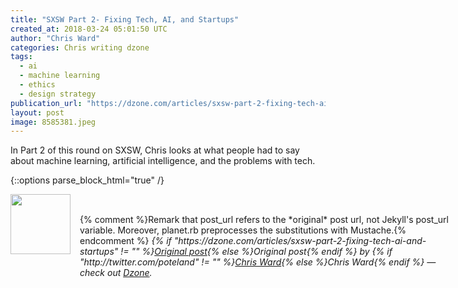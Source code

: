 ```yaml
---
title: "SXSW Part 2- Fixing Tech, AI, and Startups"
created_at: 2018-03-24 05:01:50 UTC
author: "Chris Ward"
categories: Chris writing dzone
tags: 
  - ai
  - machine learning
  - ethics
  - design strategy
publication_url: "https://dzone.com/articles/sxsw-part-2-fixing-tech-ai-and-startups"
layout: post
image: 8585381.jpeg
---
```

In Part 2 of this round on SXSW, Chris looks at what people had to say about machine learning, artificial intelligence, and the problems with tech.


{::options parse_block_html="true" /}
<div class="author">
   <img src="http://www.rss-specifications.com/rss-spec-rss.gif" style="width: 96px; height: 96;">
   <span style="position: absolute; padding: 32px 15px;">{% comment %}Remark that post_url refers to the *original* post url, not Jekyll's post_url variable. Moreover, planet.rb preprocesses the substitutions with Mustache.{% endcomment %}
      <i>{% if "https://dzone.com/articles/sxsw-part-2-fixing-tech-ai-and-startups" != "" %}<a href="https://dzone.com/articles/sxsw-part-2-fixing-tech-ai-and-startups">Original post</a>{% else %}Original post{% endif %} by {% if "http://twitter.com/poteland" != "" %}<a href="http://twitter.com/poteland">Chris Ward</a>{% else %}Chris Ward{% endif %} &mdash; check out <a href="https://dzone.com">Dzone</a>.</i>
  </span>
</div>
